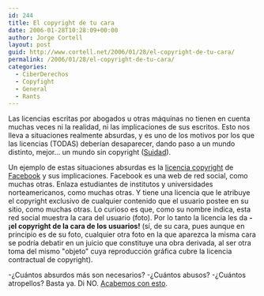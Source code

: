 ```yaml
---
id: 244
title: El copyright de tu cara
date: 2006-01-28T10:28:09+00:00
author: Jorge Cortell
layout: post
guid: http://www.cortell.net/2006/01/28/el-copyright-de-tu-cara/
permalink: /2006/01/28/el-copyright-de-tu-cara/
categories:
  - CiberDerechos
  - Copyfight
  - General
  - Rants
---
```

Las licencias escritas por abogados u otras máquinas no tienen en cuenta muchas veces ni la realidad, ni las implicaciones de sus escritos. Esto nos lleva a situaciones realmente absurdas, y es uno de los motivos por los que las licencias (TODAS) deberí­an desaparecer, dando paso a un mundo distinto, mejor... un mundo sin copyright ([Suidad](http://www.cortell.net/suidad/)).

Un ejemplo de estas situaciones absurdas es la [licencia copyright](http://www.facebook.com/terms.php) de [Facebook](http://www.facebook.com) y sus implicaciones. Facebook es una web de red social, como muchas otras. Enlaza estudiantes de institutos y universidades norteamericanos, como muchas otras. Y tiene una licencia que le atribuye el copyright exclusivo de cualquier contenido que el usuario postee en su sitio, como muchas otras. Lo curioso es que, como su nombre indica, esta red social muestra la cara del usuario (foto). Por lo tanto la licencia les da **-¡el copyright de la cara de los usuarios!** (sí­, de su cara, pues aunque en principio es de su foto, cualquier otra foto en la que aparezca la misma cara se podrí­a debatir en un juicio que constituye una obra derivada, al ser otra toma del mismo "objeto" cuya reproducción gráfica cubre la licencia contractual de copyright).

-¿Cuántos absurdos más son necesarios? -¿Cuántos abusos? -¿Cuántos atropellos? Basta ya. Di NO. [Acabemos con esto](http://www.cortell.net/suidad/).